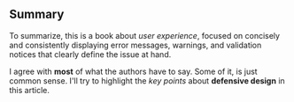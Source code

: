 ## Summary

To summarize, this is a book about _user experience_, focused on concisely and consistently displaying error messages, warnings, and validation notices that clearly define the issue at hand.

I agree with **most** of what the authors have to say. Some of it, is just common sense. I'll try to highlight the _key points_ about **defensive design** in this article.
